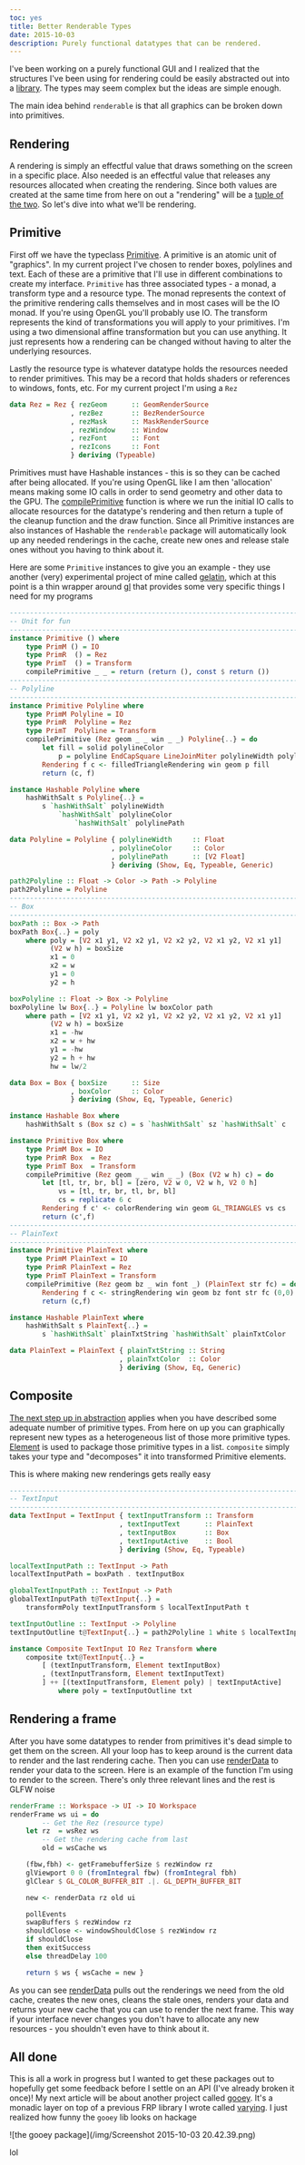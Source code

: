 ```yaml
---
toc: yes
title: Better Renderable Types
date: 2015-10-03
description: Purely functional datatypes that can be rendered.
---
```

I've been working on a purely functional GUI and I realized that the structures 
I've been using for rendering could be easily abstracted out into a 
[library](http://hackage.haskell.org/package/renderable). The types may seem
complex but the ideas are simple enough.

The main idea behind `renderable` is that all graphics can be broken down into
primitives.

Rendering
---------
A rendering is simply an effectful value that draws something on the screen in
a specific place.  Also needed is an effectful value that releases any 
resources allocated when creating the rendering. Since both values are created 
at the same time from here on out a "rendering" will be a [tuple of the two](http://hackage.haskell.org/package/renderable-0.1.0.0/docs/Data-Renderable.html#t:Rendering). So let's dive into what we'll
be rendering.

Primitive
----------
First off we have the typeclass [Primitive](http://hackage.haskell.org/package/renderable-0.1.0.0/docs/Data-Renderable.html#t:Primitive). A primitive is an atomic unit of "graphics". In my current project I've
chosen to render boxes, polylines and text. Each of these are a primitive that
I'll use in different combinations to create my interface. `Primitive` has three 
associated types - a monad, a transform type and a resource type. The monad 
represents the context of the primitive rendering calls themselves and in most 
cases will be the IO monad. If you're using OpenGL you'll probably use IO. The 
transform represents the kind of transformations you will apply to your 
primitives.  I'm using a two dimensional affine transformation but you can use 
anything. It just represents how a rendering can be changed without having to 
alter the underlying resources.

Lastly the resource type is whatever datatype holds the resources needed to 
render primitives. This may be a record that holds shaders or references to 
windows, fonts, etc. For my current project I'm using a `Rez`

```haskell
data Rez = Rez { rezGeom      :: GeomRenderSource
               , rezBez       :: BezRenderSource
               , rezMask      :: MaskRenderSource
               , rezWindow    :: Window
               , rezFont      :: Font
               , rezIcons     :: Font
               } deriving (Typeable)
```

Primitives must have Hashable instances - this is so they can be cached after
being allocated. If you're using OpenGL like I am then 'allocation' means making 
some IO calls in order to send geometry and other data to the GPU. The 
[compilePrimitive](http://hackage.haskell.org/package/renderable-0.1.0.0/docs/Data-Renderable.html#v:compilePrimitive) 
function is where we run the initial IO calls to allocate resources for the 
datatype's rendering and then return a tuple of the cleanup function and the 
draw function. Since all Primitive instances are also instances of Hashable the 
`renderable` package will automatically look up any needed renderings in the
cache, create new ones and release stale ones without you having to think about
it.

Here are some `Primitive` instances to give you an example - they use another 
(very) experimental project of mine called [gelatin](http://hackage.haskell.org/package/gelatin), 
which at this point is a thin wrapper around [gl](http://hackage.haskell.org/package/gl) 
that provides some very specific things I need for my programs

```haskell
--------------------------------------------------------------------------------
-- Unit for fun
--------------------------------------------------------------------------------
instance Primitive () where
    type PrimM () = IO
    type PrimR  () = Rez
    type PrimT  () = Transform
    compilePrimitive _ _ = return (return (), const $ return ())
--------------------------------------------------------------------------------
-- Polyline
--------------------------------------------------------------------------------
instance Primitive Polyline where
    type PrimM Polyline = IO
    type PrimR  Polyline = Rez
    type PrimT  Polyline = Transform
    compilePrimitive (Rez geom _ _ win _ _) Polyline{..} = do
        let fill = solid polylineColor
            p = polyline EndCapSquare LineJoinMiter polylineWidth polylinePath
        Rendering f c <- filledTriangleRendering win geom p fill
        return (c, f)

instance Hashable Polyline where
    hashWithSalt s Polyline{..} =
        s `hashWithSalt` polylineWidth
            `hashWithSalt` polylineColor
                `hashWithSalt` polylinePath

data Polyline = Polyline { polylineWidth     :: Float
                         , polylineColor     :: Color
                         , polylinePath      :: [V2 Float]
                         } deriving (Show, Eq, Typeable, Generic)

path2Polyline :: Float -> Color -> Path -> Polyline
path2Polyline = Polyline
--------------------------------------------------------------------------------
-- Box
--------------------------------------------------------------------------------
boxPath :: Box -> Path
boxPath Box{..} = poly
    where poly = [V2 x1 y1, V2 x2 y1, V2 x2 y2, V2 x1 y2, V2 x1 y1]
          (V2 w h) = boxSize
          x1 = 0
          x2 = w
          y1 = 0
          y2 = h

boxPolyline :: Float -> Box -> Polyline
boxPolyline lw Box{..} = Polyline lw boxColor path
    where path = [V2 x1 y1, V2 x2 y1, V2 x2 y2, V2 x1 y2, V2 x1 y1]
          (V2 w h) = boxSize
          x1 = -hw
          x2 = w + hw
          y1 = -hw
          y2 = h + hw
          hw = lw/2

data Box = Box { boxSize      :: Size
               , boxColor     :: Color
               } deriving (Show, Eq, Typeable, Generic)

instance Hashable Box where
    hashWithSalt s (Box sz c) = s `hashWithSalt` sz `hashWithSalt` c

instance Primitive Box where
    type PrimM Box = IO
    type PrimR Box  = Rez
    type PrimT Box  = Transform
    compilePrimitive (Rez geom _ _ win _ _) (Box (V2 w h) c) = do
        let [tl, tr, br, bl] = [zero, V2 w 0, V2 w h, V2 0 h]
            vs = [tl, tr, br, tl, br, bl]
            cs = replicate 6 c
        Rendering f c' <- colorRendering win geom GL_TRIANGLES vs cs
        return (c',f)
--------------------------------------------------------------------------------
-- PlainText
--------------------------------------------------------------------------------
instance Primitive PlainText where
    type PrimM PlainText = IO
    type PrimR PlainText = Rez
    type PrimT PlainText = Transform
    compilePrimitive (Rez geom bz _ win font _) (PlainText str fc) = do
        Rendering f c <- stringRendering win geom bz font str fc (0,0)
        return (c,f)

instance Hashable PlainText where
    hashWithSalt s PlainText{..} =
        s `hashWithSalt` plainTxtString `hashWithSalt` plainTxtColor

data PlainText = PlainText { plainTxtString :: String
                           , plainTxtColor  :: Color
                           } deriving (Show, Eq, Generic)
```

Composite
---------
[The next step up in abstraction](http://hackage.haskell.org/package/renderable-0.1.0.0/docs/Data-Renderable.html#t:Composite) applies when you have described some adequate number of primitive types. 
From here on up you can graphically represent new types as a heterogeneous list 
of those more primitive types. [Element](http://hackage.haskell.org/package/renderable-0.0.0.2/docs/Data-Renderable.html#t:Element) 
is used to package those primitive types in a list. `composite` simply takes
your type and "decomposes" it into transformed Primitive elements.

This is where making new renderings gets really easy

```haskell
--------------------------------------------------------------------------------
-- TextInput
--------------------------------------------------------------------------------
data TextInput = TextInput { textInputTransform :: Transform
                           , textInputText      :: PlainText
                           , textInputBox       :: Box
                           , textInputActive    :: Bool
                           } deriving (Show, Eq, Typeable)

localTextInputPath :: TextInput -> Path
localTextInputPath = boxPath . textInputBox

globalTextInputPath :: TextInput -> Path
globalTextInputPath t@TextInput{..} =
    transformPoly textInputTransform $ localTextInputPath t

textInputOutline :: TextInput -> Polyline
textInputOutline t@TextInput{..} = path2Polyline 1 white $ localTextInputPath t

instance Composite TextInput IO Rez Transform where
    composite txt@TextInput{..} =
        [ (textInputTransform, Element textInputBox)
        , (textInputTransform, Element textInputText)
        ] ++ [(textInputTransform, Element poly) | textInputActive]
            where poly = textInputOutline txt
```

Rendering a frame
-----------------
After you have some datatypes to render from primitives it's dead simple to
get them on the screen. All your loop has to keep around is the current data
to render and the last rendering cache. Then you can use [renderData](http://hackage.haskell.org/package/renderable-0.1.0.0/docs/Data-Renderable.html#v:renderData) to render your data to the screen.
Here is an example of the function I'm using to render to the screen. There's
only three relevant lines and the rest is GLFW noise

```haskell
renderFrame :: Workspace -> UI -> IO Workspace
renderFrame ws ui = do
        -- Get the Rez (resource type)
    let rz  = wsRez ws
        -- Get the rendering cache from last 
        old = wsCache ws

    (fbw,fbh) <- getFramebufferSize $ rezWindow rz
    glViewport 0 0 (fromIntegral fbw) (fromIntegral fbh)
    glClear $ GL_COLOR_BUFFER_BIT .|. GL_DEPTH_BUFFER_BIT

    new <- renderData rz old ui

    pollEvents
    swapBuffers $ rezWindow rz
    shouldClose <- windowShouldClose $ rezWindow rz
    if shouldClose
    then exitSuccess
    else threadDelay 100

    return $ ws { wsCache = new }
```

As you can see [renderData](http://hackage.haskell.org/package/renderable-0.1.0.0/docs/src/Data.Renderable.html#renderData) pulls out the renderings we need from the old cache,
creates the new ones, cleans the stale ones, renders your data and returns your
new cache that you can use to render the next frame. This way if your interface
never changes you don't have to allocate any new resources - you shouldn't even 
have to think about it.

All done
--------
This is all a work in progress but I wanted to get these packages out to 
hopefully get some feedback before I settle on an API (I've already broken it 
once)! My next article will be about another project called [gooey](http://hackage.haskell.org/package/gooey). 
It's a monadic layer on top of a previous FRP library I wrote called [varying](http://hackage.haskell.org/package/varying). 
I just realized how funny the `gooey` lib looks on hackage

![the gooey package](/img/Screenshot 2015-10-03 20.42.39.png)

lol
